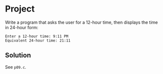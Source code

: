 # Project

Write a program that asks the user for a 12-hour time, then displays the time
in 24-hour form:

```
Enter a 12-hour time: 9:11 PM
Equivalent 24-hour time: 21:11
```

## Solution

See `p09.c`.
